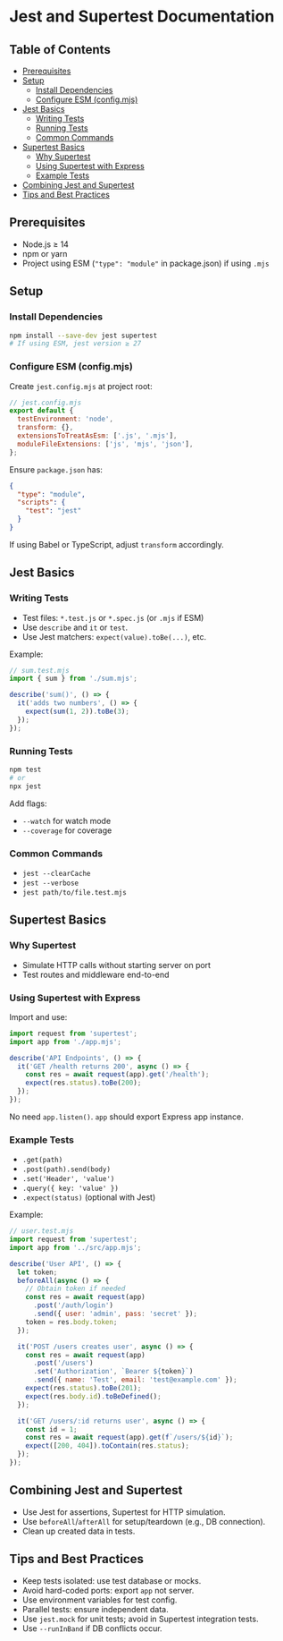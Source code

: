 # Jest and Supertest Documentation

## Table of Contents
- [Prerequisites](#prerequisites)
- [Setup](#setup)
  - [Install Dependencies](#install-dependencies)
  - [Configure ESM (config.mjs)](#configure-esm-configmjs)
- [Jest Basics](#jest-basics)
  - [Writing Tests](#writing-tests)
  - [Running Tests](#running-tests)
  - [Common Commands](#common-commands)
- [Supertest Basics](#supertest-basics)
  - [Why Supertest](#why-supertest)
  - [Using Supertest with Express](#using-supertest-with-express)
  - [Example Tests](#example-tests)
- [Combining Jest and Supertest](#combining-jest-and-supertest)
- [Tips and Best Practices](#tips-and-best-practices)

## Prerequisites
- Node.js ≥ 14
- npm or yarn
- Project using ESM (`"type": "module"` in package.json) if using `.mjs`

## Setup

### Install Dependencies
```bash
npm install --save-dev jest supertest
# If using ESM, jest version ≥ 27
```

### Configure ESM (config.mjs)
Create `jest.config.mjs` at project root:
```js
// jest.config.mjs
export default {
  testEnvironment: 'node',
  transform: {},
  extensionsToTreatAsEsm: ['.js', '.mjs'],
  moduleFileExtensions: ['js', 'mjs', 'json'],
};
```
Ensure `package.json` has:
```json
{
  "type": "module",
  "scripts": {
    "test": "jest"
  }
}
```
If using Babel or TypeScript, adjust `transform` accordingly.

## Jest Basics

### Writing Tests
- Test files: `*.test.js` or `*.spec.js` (or `.mjs` if ESM)
- Use `describe` and `it` or `test`.
- Use Jest matchers: `expect(value).toBe(...)`, etc.

Example:
```js
// sum.test.mjs
import { sum } from './sum.mjs';

describe('sum()', () => {
  it('adds two numbers', () => {
    expect(sum(1, 2)).toBe(3);
  });
});
```

### Running Tests
```bash
npm test
# or
npx jest
```
Add flags:
- `--watch` for watch mode
- `--coverage` for coverage

### Common Commands
- `jest --clearCache`
- `jest --verbose`
- `jest path/to/file.test.mjs`

## Supertest Basics

### Why Supertest
- Simulate HTTP calls without starting server on port
- Test routes and middleware end-to-end

### Using Supertest with Express
Import and use:
```js
import request from 'supertest';
import app from './app.mjs';

describe('API Endpoints', () => {
  it('GET /health returns 200', async () => {
    const res = await request(app).get('/health');
    expect(res.status).toBe(200);
  });
});
```
No need `app.listen()`. `app` should export Express app instance.

### Example Tests
- `.get(path)`
- `.post(path).send(body)`
- `.set('Header', 'value')`
- `.query({ key: 'value' })`
- `.expect(status)` (optional with Jest)

Example:
```js
// user.test.mjs
import request from 'supertest';
import app from '../src/app.mjs';

describe('User API', () => {
  let token;
  beforeAll(async () => {
    // Obtain token if needed
    const res = await request(app)
      .post('/auth/login')
      .send({ user: 'admin', pass: 'secret' });
    token = res.body.token;
  });

  it('POST /users creates user', async () => {
    const res = await request(app)
      .post('/users')
      .set('Authorization', `Bearer ${token}`)
      .send({ name: 'Test', email: 'test@example.com' });
    expect(res.status).toBe(201);
    expect(res.body.id).toBeDefined();
  });

  it('GET /users/:id returns user', async () => {
    const id = 1;
    const res = await request(app).get(f`/users/${id}`);
    expect([200, 404]).toContain(res.status);
  });
});
```

## Combining Jest and Supertest
- Use Jest for assertions, Supertest for HTTP simulation.
- Use `beforeAll`/`afterAll` for setup/teardown (e.g., DB connection).
- Clean up created data in tests.

## Tips and Best Practices
- Keep tests isolated: use test database or mocks.
- Avoid hard-coded ports: export `app` not server.
- Use environment variables for test config.
- Parallel tests: ensure independent data.
- Use `jest.mock` for unit tests; avoid in Supertest integration tests.
- Use `--runInBand` if DB conflicts occur.
